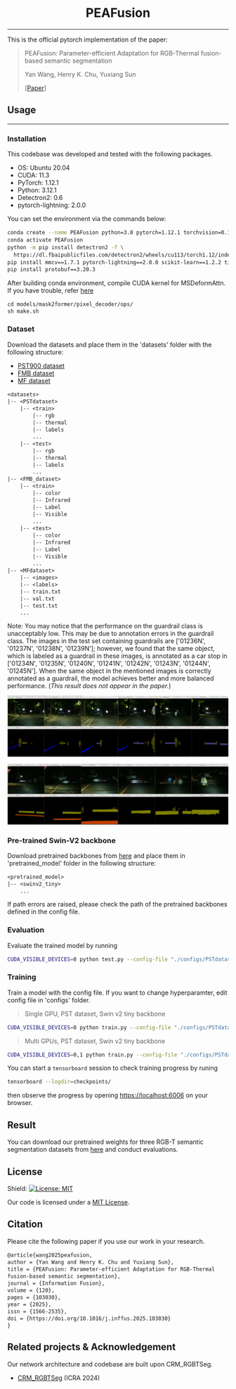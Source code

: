 <div align="center">

# PEAFusion

</div>

<style>
.custom-hr {
    border: none; /* 去掉默认边框 */
    border-top: 0.1px solid white; /* 仅设置顶部边框 */
    width: 100%;
    margin: 10px auto;
}
</style>
<style>
.sub_custom-hr {
    border: none; /* 去掉默认边框 */
    border-top: 0.1px solid white; /* 仅设置顶部边框 */
    width: 100%;
    margin: 1px auto;
}
</style>
<hr class="custom-hr">

This is the official pytorch implementation of the paper:
 >PEAFusion: Parameter-efficient Adaptation for RGB-Thermal fusion-based semantic segmentation
 >
 >Yan Wang, Henry K. Chu, Yuxiang Sun
 >
 >[[Paper](https://labsun.org/pub/INFFUS2025_peafusion.pdf)]

## Usage
<hr class="sub_custom-hr">

### Installation
This codebase was developed and tested with the following packages. 
- OS: Ubuntu 20.04
- CUDA: 11.3
- PyTorch: 1.12.1
- Python: 3.12.1
- Detectron2: 0.6
- pytorch-lightning: 2.0.0
  
You can set the environment via the commands below:
```bash
conda create --name PEAFusion python=3.8 pytorch=1.12.1 torchvision=0.13.1 cudatoolkit=11.3 -c pytorch -c conda-forge
conda activate PEAFusion
python -m pip install detectron2 -f \
  https://dl.fbaipublicfiles.com/detectron2/wheels/cu113/torch1.12/index.html
pip install mmcv==1.7.1 pytorch-lightning==2.0.0 scikit-learn==1.2.2 timm==0.6.13 imageio==2.27.0 setuptools==59.5.0
pip install protobuf==3.20.3
```
After building conda environment, compile CUDA kernel for MSDeformAttn.
If you have trouble, refer [here](https://github.com/facebookresearch/Mask2Former/blob/main/INSTALL.md)
```
cd models/mask2former/pixel_decoder/ops/
sh make.sh
```
### Dataset
Download the datasets and place them in the 'datasets' folder with the following structure:
- [PST900 dataset](https://github.com/ShreyasSkandanS/pst900_thermal_rgb)
- [FMB dataset](https://github.com/JinyuanLiu-CV/SegMiF)
- [MF dataset](https://www.mi.t.u-tokyo.ac.jp/static/projects/mil_multispectral/)

```shell
<datasets>
|-- <PSTdataset>
    |-- <train>
        |-- rgb
        |-- thermal
        |-- labels
        ...
    |-- <test>
        |-- rgb
        |-- thermal
        |-- labels
        ...
|-- <FMB_dataset>
    |-- <train>
        |-- color
        |-- Infrared
        |-- Label
        |-- Visible
        ...
    |-- <test>
        |-- color
        |-- Infrared
        |-- Label
        |-- Visible
        ...
|-- <MFdataset>
    |-- <images>
    |-- <labels>
    |-- train.txt
    |-- val.txt
    |-- test.txt
    ...
```
Note:
You may notice that the performance on the guardrail class is unacceptably low. This may be due to annotation errors in the guardrail class. The images in the test set containing guardrails are ['01236N', '01237N', '01238N', '01239N']; however, we found that the same object, which is labeled as a guardrail in these images, is annotated as a car stop in ['01234N', '01235N', '01240N', '01241N', '01242N', '01243N', '01244N', '01245N']. When the same object in the mentioned images is correctly annotated as a guardrail, the model achieves better and more balanced performance. (*This result does not appear in the paper.*)

<img src="images/label_visualization.png" width="1000px"/>

### Pre-trained Swin-V2 backbone
Download pretrained backbones from [here](https://drive.google.com/drive/folders/1BkkE-PuN2Ypm27jdNfQtMoz1RFUZyGF1?usp=sharing) and place them in 'pretrained_model' folder in the following structure:
```shell
<pretrained_model>
|-- <swinv2_tiny>
    ...
```
If path errors are raised, please check the path of the pretrained backbones defined in the config file.

### Evaluation
Evaluate the trained model by running
```bash
CUDA_VISIBLE_DEVICES=0 python test.py --config-file "./configs/PSTdataset/swin_v2/swin_v2_tiny.yaml" --num-gpus 1 --name peafusion_tiny_pst_eval --checkpoint "PATH for WEIGHT"
```

### Training
Train a model with the config file. If you want to change hyperparamter, edit config file in 'configs' folder.

> Single GPU, PST dataset, Swin v2 tiny backbone
```bash
CUDA_VISIBLE_DEVICES=0 python train.py --config-file "./configs/PSTdataset/swin_v2/swin_v2_tiny.yaml" --num-gpus 1 --name peafusion_tiny_pst
```

> Multi GPUs, PST dataset, Swin v2 tiny backbone
```bash
CUDA_VISIBLE_DEVICES=0,1 python train.py --config-file "./configs/PSTdataset/swin_v2/swin_v2_tiny.yaml" --num-gpus 2 --name peafusion_tiny_pst_2gpus
```
You can start a `tensorboard` session to check training progress by runing
```bash
tensorboard --logdir=checkpoints/
```
then observe the progress by opening [https://localhost:6006](https://localhost:6006) on your browser. 


## Result
You can download our pretrained weights for three RGB-T semantic segmentation datasets from [here](https://drive.google.com/drive/folders/1MvsdRVTh7_VUJG8Z1Ll6tbinoUDUeJu8?usp=sharing) and conduct evaluations.

## License
Shield: [![License: MIT](https://img.shields.io/badge/License-MIT-yellow.svg)](https://opensource.org/licenses/MIT)

Our code is licensed under a [MIT License](LICENSE).

## Citation

Please cite the following paper if you use our work in your research.

```
@article{wang2025peafusion,
author = {Yan Wang and Henry K. Chu and Yuxiang Sun},
title = {PEAFusion: Parameter-efficient Adaptation for RGB-Thermal fusion-based semantic segmentation},
journal = {Information Fusion},
volume = {120},
pages = {103030},
year = {2025},
issn = {1566-2535},
doi = {https://doi.org/10.1016/j.inffus.2025.103030}
}
```

## Related projects & Acknowledgement
Our network architecture and codebase are built upon CRM_RGBTSeg. 
* [CRM_RGBTSeg](https://github.com/UkcheolShin/CRM_RGBTSeg) (ICRA 2024)
